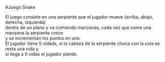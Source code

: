 #Juego Snake  

El juego consiste en una serpiente que el jugador mueve (arriba, abajo, derecha, izquierda)  
dentro de un plano y va comiendo manzanas, cada vez que come una manzana la serpiente crece  
y se incrementan los puntos en uno.  
El jugador tiene 5 vidads, si la cabeza de la serpiente choca con la cola se resta una vida y  
si llega a 0 vidas el jugador pierde.  
